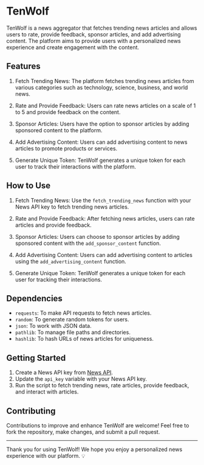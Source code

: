 # TenWolf

TenWolf is a news aggregator that fetches trending news articles and allows users to rate, provide feedback, sponsor articles, and add advertising content. The platform aims to provide users with a personalized news experience and create engagement with the content.

## Features

1. Fetch Trending News: The platform fetches trending news articles from various categories such as technology, science, business, and world news.

2. Rate and Provide Feedback: Users can rate news articles on a scale of 1 to 5 and provide feedback on the content.

3. Sponsor Articles: Users have the option to sponsor articles by adding sponsored content to the platform.

4. Add Advertising Content: Users can add advertising content to news articles to promote products or services.

5. Generate Unique Token: TenWolf generates a unique token for each user to track their interactions with the platform.

## How to Use

1. Fetch Trending News: Use the `fetch_trending_news` function with your News API key to fetch trending news articles.

2. Rate and Provide Feedback: After fetching news articles, users can rate articles and provide feedback.

3. Sponsor Articles: Users can choose to sponsor articles by adding sponsored content with the `add_sponsor_content` function.

4. Add Advertising Content: Users can add advertising content to articles using the `add_advertising_content` function.

5. Generate Unique Token: TenWolf generates a unique token for each user for tracking their interactions.

## Dependencies

- `requests`: To make API requests to fetch news articles.
- `random`: To generate random tokens for users.
- `json`: To work with JSON data.
- `pathlib`: To manage file paths and directories.
- `hashlib`: To hash URLs of news articles for uniqueness.

## Getting Started

1. Create a News API key from [News API](https://newsapi.org/).
2. Update the `api_key` variable with your News API key.
3. Run the script to fetch trending news, rate articles, provide feedback, and interact with articles.

## Contributing

Contributions to improve and enhance TenWolf are welcome! Feel free to fork the repository, make changes, and submit a pull request.

---

Thank you for using TenWolf! We hope you enjoy a personalized news experience with our platform. 💡

